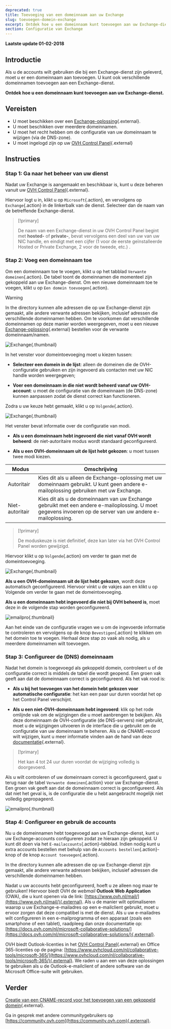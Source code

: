 ```yaml
---
deprecated: true
title: Toevoeging van een domeinnaam aan uw Exchange
slug: toevoegen-domein-exchange
excerpt: Ontdek hoe u een domeinnaam kunt toevoegen aan uw Exchange-dienst
section: Configuratie van Exchange
---
```


**Laatste update 01-02-2018**

## Introductie

Als u de accounts wilt gebruiken die bij een Exchange-dienst zijn geleverd, moet u er een domeinnaam aan toevoegen. U kunt ook verschillende domeinnamen toevoegen aan een Exchange-dienst. 

**Ontdek hoe u een domeinnaam kunt toevoegen aan uw Exchange-dienst.**

## Vereisten

- U moet beschikken over een [Exchange-oplossing](https://www.ovhcloud.com/nl/emails/){.external}.
- U moet beschikken over meerdere domeinnamen. 
- U moet het recht hebben om de configuratie van uw domeinnaam te wijzigen (via de DNS-zone).
- U moet ingelogd zijn op uw [OVH Control Panel](https://www.ovh.com/auth/?action=gotomanager&from=https://www.ovh.nl/&ovhSubsidiary=nl){.external}

## Instructies

### Stap 1: Ga naar het beheer van uw dienst

Nadat uw Exchange is aangemaakt en beschikbaar is, kunt u deze beheren vanuit uw [OVH Control Panel](https://www.ovh.com/auth/?action=gotomanager&from=https://www.ovh.nl/&ovhSubsidiary=nl){.external}.

Hiervoor logt u in, klikt u op `Microsoft`{.action}, en vervolgens op `Exchange`{.action} in de linkerbalk van de dienst. Selecteer dan de naam van de betreffende Exchange-dienst. 

> [!primary]
>
> De naam van een Exchange-dienst in uw OVH Control Panel begint met **hosted-** of **private-**, bevat vervolgens een deel van uw van uw NIC handle, en eindigt met een cijfer (1 voor de eerste geïnstalleerde Hosted or Private Exchange, 2 voor de tweede, etc.) .
>

### Stap 2: Voeg een domeinnaam toe

Om een domeinnaam toe te voegen, klikt u op het tabblad `Verwante domeinen`{.action}. De tabel toont de domeinnamen die momenteel zijn gekoppeld aan uw Exchange-dienst. Om een nieuwe domeinnaam toe te voegen, klikt u op `Een domein toevoegen`{.action}.

> [!warning]
>
> In the directory kunnen alle adressen die op uw Exchange-dienst zijn gemaakt, alle andere verwante adressen bekijken, inclusief adressen die verschillende domeinnamen hebben. Om te voorkomen dat verschillende domeinnamen op deze manier worden weergegeven, moet u een nieuwe [Exchange-oplossing](https://www.ovhcloud.com/nl/emails/){.external} bestellen voor de verwante domeinnaam/namen.
>

![Exchange](images/add_domain_exchange_step1.png){.thumbnail}

In het venster voor domeintoevoeging moet u kiezen tussen:

- **Selecteer een domein in de lijst**: alleen de domeinen die de OVH-configuratie gebruiken en zijn ingevoerd als contacten met uw NIC handle worden weergegeven;

- **Voer een domeinnaam in die niet wordt beheerd vanaf uw OVH-account**: u moet de configuratie van de domeinnaam (de DNS-zone) kunnen aanpassen zodat de dienst correct kan functioneren.

Zodra u uw keuze hebt gemaakt, klikt u op `Volgende`{.action}. 

![Exchange](images/add_domain_exchange_step2.png){.thumbnail}

Het venster bevat informatie over de configuratie van modi. 

- **Als u een domeinnaam hebt ingevoerd die niet vanaf OVH wordt beheerd**: de niet-autoritaire modus wordt standaard geconfigureerd.

- **Als u een OVH-domeinnaam uit de lijst hebt gekozen**: u moet tussen twee modi kiezen.

|Modus|Omschrijving|
|---|---|
|Autoritair|Kies dit als u alleen de Exchange-oplossing met uw domeinnaam gebruikt. U kunt geen andere e-mailoplossing gebruiken met uw Exchange.|
|Niet-autoritair|Kies dit als u de domeinnaam van uw Exchange gebruikt met een andere e-mailoplossing. U moet gegevens invoeren op de server van uw andere e-mailoplossing.|

> [!primary]
>
> De moduskeuze is niet definitief, deze kan later via het OVH Control Panel worden gewijzigd.
>

Hiervoor klikt u op `Volgende`{.action} om verder te gaan met de domeintoevoeging. 

![Exchange](images/add_domain_exchange_step3.png){.thumbnail}

**Als u een OVH-domeinnaam uit de lijst hebt gekozen**, wordt deze automatisch geconfigureerd. Hiervoor vinkt u de vakjes aan en klikt u op Volgende om verder te gaan met de domeintoevoeging. 

**Als u een domeinnaam hebt ingevoerd die niet bij OVH beheerd is**, moet deze in de volgende stap worden geconfigureerd.

![emailpro](images/add_domain_exchange_step4.png){.thumbnail}

Aan het einde van de configuratie vragen we u om de ingevoerde informatie te controleren en vervolgens op de knop `Bevestigen`{.action} te klikken om het domein toe te voegen. Herhaal deze stap zo vaak als nodig, als u meerdere domeinnamen wilt toevoegen.

### Stap 3: Configureer de (DNS) domeinnaam

Nadat het domein is toegevoegd als gekoppeld domein, controleert u of de configuratie correct is middels de tabel die wordt geopend. Een groen vak geeft aan dat de domeinnaam correct is geconfigureerd. Als het vak rood is:

- **Als u bij het toevoegen van het domein hebt gekozen voor automatische configuratie**: het kan een paar uur duren voordat het op het Control Panel verschijnt.

- **Als u een niet-OVH-domeinnaam hebt ingevoerd**: klik op het rode omlijnde vak om de wijzigingen die u moet aanbrengen te bekijken. Als deze domeinnaam de OVH-configuratie (de DNS-servers) niet gebruikt, moet u de wijzigingen uitvoeren in de interface die u gebruikt om de configuratie van uw domeinnaam te beheren. Als u de CNAME-record wilt wijzigen, kunt u meer informatie vinden aan de hand van deze [documentatie](https://docs.ovh.com/nl/microsoft-collaborative-solutions/exchange-toevoegen-van-een-cname-record/){.external}.

> [!primary]
>
> Het kan 4 tot 24 uur duren voordat de wijziging volledig is doorgevoerd.
>

Als u wilt controleren of uw domeinnaam correct is geconfigureerd, gaat u terug naar de tabel `Verwante domeinen`{.action} voor uw Exchange-dienst. Een groen vak geeft aan dat de domeinnaam correct is geconfigureerd. Als dat niet het geval is, is de configuratie die u hebt aangebracht mogelijk niet volledig gepropageerd.

![emailpro](images/add_domain_exchange_step5.png){.thumbnail}

### Stap 4: Configureer en gebruik de accounts

Nu u de domeinnamen hebt toegevoegd aan uw Exchange-dienst, kunt u uw Exchange-accounts configureren zodat ze hieraan zijn gekoppeld. U kunt dit doen via het `E-mailaccounts`{.action}-tabblad. Indien nodig kunt u extra accounts bestellen met behulp van de `Accounts bestellen`{.action}-knop of de knop `Account toevoegen`{.action}.

In the directory kunnen alle adressen die op uw Exchange-dienst zijn gemaakt, alle andere verwante adressen bekijken, inclusief adressen die verschillende domeinnamen hebben.

Nadat u uw accounts hebt geconfigureerd, hoeft u ze alleen nog maar te gebruiken! Hiervoor biedt OVH de *webmail* **Outlook Web Application** (OWA), die u kunt openen via de link: [https://www.ovh.nl/mail/](https://www.ovh.nl/mail/){.external}. Als u de manier wilt optimaliseren waarop u uw Exchange-e-mailadres op een e-mailclient gebruikt, moet u ervoor zorgen dat deze compatibel is met de dienst. Als u uw e-mailadres wilt configureren in een e-mailprogramma of een apparaat (zoals een smartphone of een tablet), raadpleeg dan onze documentatie op: [https://docs.ovh.com/nl/microsoft-collaborative-solutions/](https://docs.ovh.com/nl/microsoft-collaborative-solutions/){.external}.

OVH biedt Outlook-licenties in het [OVH Control Panel](https://www.ovh.com/auth/?action=gotomanager&from=https://www.ovh.nl/&ovhSubsidiary=nl){.external} en Office 365-licenties op de pagina: [https://www.ovhcloud.com/nl/collaborative-tools/microsoft-365/](https://www.ovhcloud.com/nl/collaborative-tools/microsoft-365/){.external}. We raden u aan een van deze oplossingen te gebruiken als u de Outlook-e-mailclient of andere software van de Microsoft Office-suite wilt gebruiken.

## Verder

[Creatie van een CNAME-record voor het toevoegen van een gekoppeld domein](https://docs.ovh.com/nl/microsoft-collaborative-solutions/exchange-toevoegen-van-een-cname-record/){.external}.

Ga in gesprek met andere communitygebruikers op [https://community.ovh.com](https://community.ovh.com){.external}.